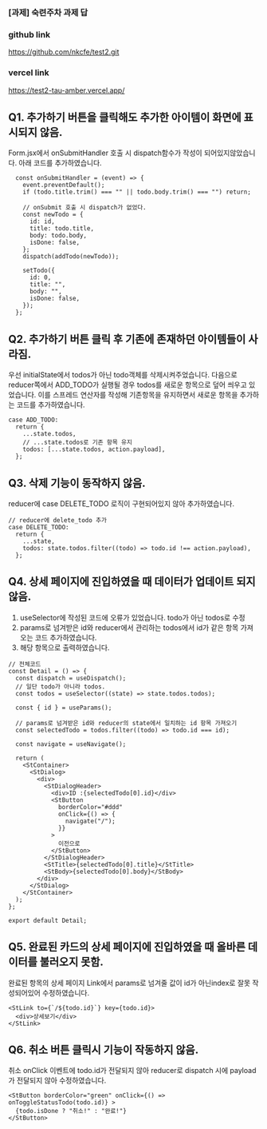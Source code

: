 ### [과제] 숙련주차 과제 답

### github link

https://github.com/nkcfe/test2.git

### vercel link

https://test2-tau-amber.vercel.app/

## Q1. 추가하기 버튼을 클릭해도 추가한 아이템이 화면에 표시되지 않음.

Form.jsx에서 onSubmitHandler 호출 시 dispatch함수가 작성이 되어있지않았습니다.
아래 코드를 추가하였습니다.

```
  const onSubmitHandler = (event) => {
    event.preventDefault();
    if (todo.title.trim() === "" || todo.body.trim() === "") return;

    // onSubmit 호출 시 dispatch가 없었다.
    const newTodo = {
      id: id,
      title: todo.title,
      body: todo.body,
      isDone: false,
    };
    dispatch(addTodo(newTodo));

    setTodo({
      id: 0,
      title: "",
      body: "",
      isDone: false,
    });
  };
```

## Q2. 추가하기 버튼 클릭 후 기존에 존재하던 아이템들이 사라짐.

우선 initialState에서 todos가 아닌 todo객체를 삭제시켜주었습니다.
다음으로 reducer쪽에서 ADD_TODO가 실행될 경우 todos를 새로운 항목으로 덮어 씌우고
있었습니다. 이를 스프레드 연산자를 작성해 기존항목을 유지하면서 새로운 항목을
추가하는 코드를 추가하였습니다.

```
case ADD_TODO:
  return {
    ...state.todos,
    // ...state.todos로 기존 항목 유지
    todos: [...state.todos, action.payload],
  };
```

## Q3. 삭제 기능이 동작하지 않음.

reducer에 case DELETE_TODO 로직이 구현되어있지 않아 추가하였습니다.

```
// reducer에 delete_todo 추가
case DELETE_TODO:
  return {
    ...state,
    todos: state.todos.filter((todo) => todo.id !== action.payload),
  };
```

## Q4. 상세 페이지에 진입하였을 때 데이터가 업데이트 되지 않음.

1. useSelector에 작성된 코드에 오류가 있었습니다. todo가 아닌 todos로 수정
2. params로 넘겨받은 id와 reducer에서 관리하는 todos에서 id가 같은 항목 가져오는 코드 추가하였습니다.
3. 해당 항목으로 출력하였습니다.

```
// 전체코드
const Detail = () => {
  const dispatch = useDispatch();
  // 일단 todo가 아니라 todos.
  const todos = useSelector((state) => state.todos.todos);

  const { id } = useParams();

  // params로 넘겨받은 id와 reducer의 state에서 일치하는 id 항목 가져오기
  const selectedTodo = todos.filter((todo) => todo.id === id);

  const navigate = useNavigate();

  return (
    <StContainer>
      <StDialog>
        <div>
          <StDialogHeader>
            <div>ID :{selectedTodo[0].id}</div>
            <StButton
              borderColor="#ddd"
              onClick={() => {
                navigate("/");
              }}
            >
              이전으로
            </StButton>
          </StDialogHeader>
          <StTitle>{selectedTodo[0].title}</StTitle>
          <StBody>{selectedTodo[0].body}</StBody>
        </div>
      </StDialog>
    </StContainer>
  );
};

export default Detail;
```

## Q5. 완료된 카드의 상세 페이지에 진입하였을 때 올바른 데이터를 불러오지 못함.

완료된 항목의 상세 페이지 Link에서 params로 넘겨줄 값이 id가 아닌index로 잘못 작성되어있어 수정하였습니다.

```
<StLink to={`/${todo.id}`} key={todo.id}>
  <div>상세보기</div>
</StLink>
```

## Q6. 취소 버튼 클릭시 기능이 작동하지 않음.

취소 onClick 이벤트에 todo.id가 전달되지 않아 reducer로 dispatch 시에 payload가 전달되지 않아 수정하였습니다.

```
<StButton borderColor="green" onClick={() => onToggleStatusTodo(todo.id)} >
  {todo.isDone ? "취소!" : "완료!"}
</StButton>
```
